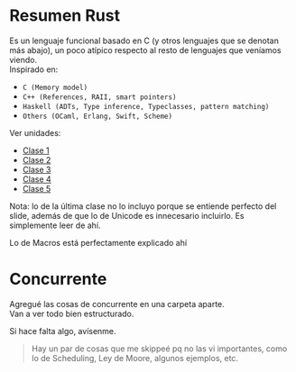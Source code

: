 # Resumen Rust
Es un lenguaje funcional basado en C (y otros lenguajes que se denotan más abajo), un poco atípico respecto al resto de lenguajes que veníamos viendo. \
Inspirado en:
- ``C (Memory model)``
- ``C++ (References, RAII, smart pointers)``
- ``Haskell (ADTs, Type inference, Typeclasses, pattern matching)``
- ``Others (OCaml, Erlang, Swift, Scheme)``

Ver unidades:
- [Clase 1](Clase%201/README.md)
- [Clase 2](Clase%202/README.md)
- [Clase 3](Clase%203/README.md)
- [Clase 4](Clase%204/README.md)
- [Clase 5](Clase%205/README.md)

Nota: lo de la última clase no lo incluyo porque se entiende perfecto del slide, además de que lo de Unicode es innecesario incluirlo. Es simplemente leer de ahí.

Lo de Macros está perfectamente explicado ahí

# Concurrente
Agregué las cosas de concurrente en una carpeta aparte. \
Van a ver todo bien estructurado. 

Si hace falta algo, avísenme.
>Hay un par de cosas que me skippeé pq no las vi importantes, como lo de Scheduling, Ley de Moore, algunos ejemplos, etc.
